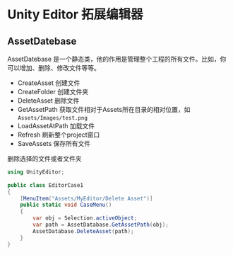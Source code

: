 # Unity Editor 拓展编辑器

## AssetDatebase

AssetDatebase 是一个静态类，他的作用是管理整个工程的所有文件。比如，你可以增加、删除、修改文件等等。

* CreateAsset 创建文件
* CreateFolder 创建文件夹
* DeleteAsset 删除文件
* GetAssetPath 获取文件相对于Assets所在目录的相对位置，如 `Assets/Images/test.png`
* LoadAssetAtPath 加载文件
* Refresh 刷新整个project窗口
* SaveAssets 保存所有文件

删除选择的文件或者文件夹

```c#
using UnityEditor;
 
public class EditorCase1
{
    [MenuItem("Assets/MyEditor/Delete Asset")]
    public static void CaseMenu()
    {
        var obj = Selection.activeObject;
        var path = AssetDatabase.GetAssetPath(obj);
        AssetDatabase.DeleteAsset(path);
    }
}
```